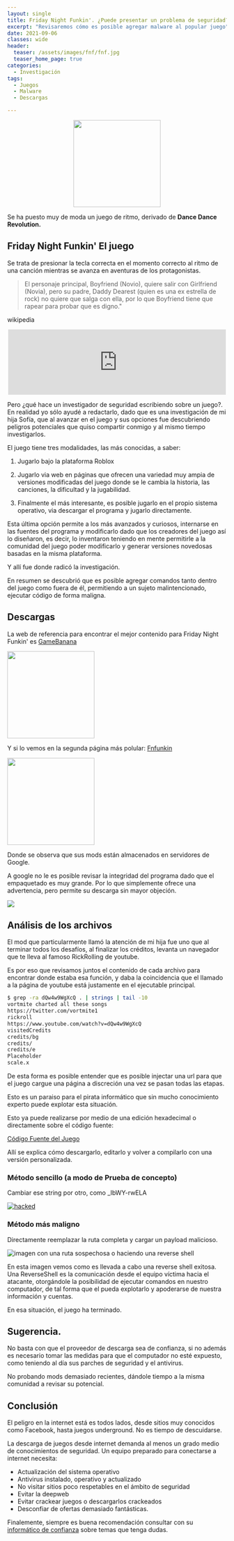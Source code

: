 ```yaml
---
layout: single
title: Friday Night Funkin'. ¿Puede presentar un problema de seguridad?
excerpt: "Revisaremos cómo es posible agregar malware al popular juego"
date: 2021-09-06
classes: wide
header:
  teaser: /assets/images/fnf/fnf.jpg
  teaser_home_page: true
categories:
  - Investigación
tags:
  - Juegos
  - Malware
  - Descargas

---
```


<p align="center">
<img src="/assets/images/fnf/boyfriend.jpg" width=200>
</p>


Se ha puesto muy de moda un juego de ritmo, derivado de **Dance Dance Revolution.** 

## Friday Night Funkin' El juego

Se trata de presionar la tecla correcta en el momento correcto al ritmo de una canción mientras se avanza en aventuras de los protagonistas. 


>El personaje principal, Boyfriend (Novio), quiere salir con Girlfriend (Novia), pero su padre, Daddy Dearest (quien es una ex estrella de rock) no quiere que salga con ella, por lo que Boyfriend tiene que rapear para probar que es digno." 

wikipedia 


<p align="center">
<iframe width="500" src="https://www.youtube.com/embed/rGDoLzFV-aY" title="YouTube video player" frameborder="0" allow="accelerometer; autoplay; clipboard-write; encrypted-media; gyroscope; picture-in-picture" allowfullscreen></iframe>
</p> 

Pero ¿qué hace un investigador de seguridad escribiendo sobre un juego?. En realidad yo sólo ayudé a redactarlo, dado que es una investigación de mi hija Sofía, que al avanzar en el juego y sus opciones fue descubriendo peligros potenciales que quiso compartir conmigo y al mismo tiempo investigarlos. 

 

El juego tiene tres modalidades, las más conocidas, a saber: 

1. Jugarlo bajo la plataforma Roblox 

2. Jugarlo via web en páginas que ofrecen una variedad muy ampia de versiones modificadas del juego donde se le cambia la historia, las canciones, la dificultad y la jugabilidad. 

3. Finalmente el más interesante, es posible jugarlo en el propio sistema operativo, via descargar el programa y jugarlo directamente. 

Esta última opción permite a los más avanzados y curiosos, internarse en las fuentes del programa y modificarlo dado que los creadores del juego así lo diseñaron, es decir, lo inventaron teniendo en mente permitirle a la comunidad del juego poder modificarlo y generar versiones novedosas basadas en la misma plataforma. 

Y allí fue donde radicó la investigación. 

En resumen se descubrió que es posible agregar comandos tanto dentro del juego como fuera de él, permitiendo a un sujeto malintencionado, ejecutar código de forma maligna. 


## Descargas

La web de referencia para encontrar el mejor contenido para Friday Night Funkin' es [GameBanana](https://gamebanana.com)

 
<p>
<img src="/assets/images/fnf/banana.png" height=200>
</p>

Y si lo vemos en la segunda página más polular: [Fnfunkin](https://fnfunkin.com/mods/)

<p>
<img src="/assets/images/fnf/otro.png" height=200>
</p>

Donde se observa que sus mods están almacenados en servidores de Google.

A google no le es posible revisar la integridad del programa dado que el empaquetado es muy grande. Por lo que simplemente ofrece una advertencia, pero permite su descarga sin mayor objeción.

<p>
<img src="/assets/images/fnf/google.png">
</p>


## Análisis de los archivos 
El mod que particularmente llamó la atención de mi hija fue uno que al terminar todos los desafíos, al finalizar los créditos, levanta un navegador que te lleva al famoso RickRolling de youtube.

Es por eso que revisamos juntos el contenido de cada archivo para encontrar donde estaba esa función, y daba la coincidencia que el llamado a la página de youtube está justamente en el ejecutable principal.


```bash
$ grep -ra dQw4w9WgXcQ . | strings | tail -10
vortmite charted all these songs
https://twitter.com/vortmite1
rickroll
https://www.youtube.com/watch?v=dQw4w9WgXcQ
visitedCredits
credits/bg
credits/
credits/e
Placeholder
scale.x
```


De esta forma es posible entender que es posible injectar una url para que el juego cargue una página a discreción una vez se pasan todas las etapas. 

Esto es un paraiso para el pirata informático que sin mucho conocimiento experto puede explotar esta situación.
 
Esto ya puede realizarse por medio de una edición hexadecimal o directamente sobre el código fuente: 

[Código Fuente del Juego](https://kadedev.github.io/Kade-Engine/building)

Allí se explica cómo descargarlo, editarlo y volver a compilarlo con una versión personalizada.

### Método sencillo (a modo de Prueba de concepto)

Cambiar ese string por otro, como _IbWY-rwELA 

[![hacked](http://img.youtube.com/vi/_IbWY-rwELA/0.jpg)](http://www.youtube.com/watch?v=_IbWY-rwELA "Hacked")

### Método más maligno

Directamente reemplazar la ruta completa y cargar un payload malicioso. 

![imagen con una ruta sospechosa o haciendo una reverse shell](/assets/images/fnf/reverse.jpg)

En esta imagen vemos como es llevada a cabo una reverse shell exitosa. Una ReverseShell es la comunicación desde el equipo víctima hacia el atacante, otorgándole la posibilidad de ejecutar comandos en nuestro computador, de tal forma que el pueda explotarlo y apoderarse de nuestra información y cuentas.

En esa situación, el juego ha terminado.


## Sugerencia. 

No basta con que el proveedor de descarga sea de confianza, si no además es necesario tomar las medidas para que el computador no esté expuesto, como teniendo al día sus parches de seguridad y el antivirus. 

No probando mods demasiado recientes, dándole tiempo a la misma comunidad a revisar su potencial. 

 

## Conclusión 

El peligro en la internet está es todos lados, desde sitios muy conocidos como Facebook, hasta juegos underground. No es tiempo de descuidarse.

La descarga de juegos desde internet demanda al menos un grado medio de conocimientos de seguridad. Un equipo preparado para conectarse a internet necesita:
- Actualización del sistema operativo
- Antivirus instalado, operativo y actualizado
- No visitar sitios poco respetables en el ámbito de seguridad
- Evitar la deepweb
- Evitar crackear juegos o descargarlos crackeados
- Desconfiar de ofertas demasiado fantásticas.

Finalemente, siempre es buena recomendación consultar con su [informático de confianza](https://openhack.cl) sobre temas que tenga dudas.
